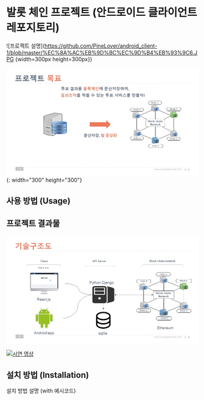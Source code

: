 # 발롯 체인 프로젝트 (안드로이드 클라이언트 레포지토리)

![프로젝트 설명](https://github.com/PineLover/android_client-1/blob/master/%EC%8A%AC%EB%9D%BC%EC%9D%B4%EB%93%9C6.JPG {width=300px height=300px})

![프로젝트 목표](https://github.com/PineLover/android_client-1/blob/master/%EC%8A%AC%EB%9D%BC%EC%9D%B4%EB%93%9C11.JPG){: width="300" height="300"}

## 사용 방법 (Usage)



## 프로젝트 결과물

![프로젝트 구성](https://github.com/PineLover/android_client-1/blob/master/%EC%8A%AC%EB%9D%BC%EC%9D%B4%EB%93%9C16.JPG)

[![시연 영상](http://img.youtube.com/vi/eLuke9snLPE/0.jpg)](http://www.youtube.com/watch?v=eLuke9snLPE?t=0s)






## 설치 방법 (Installation)
설치 방법 설명 (with 예시코드)

